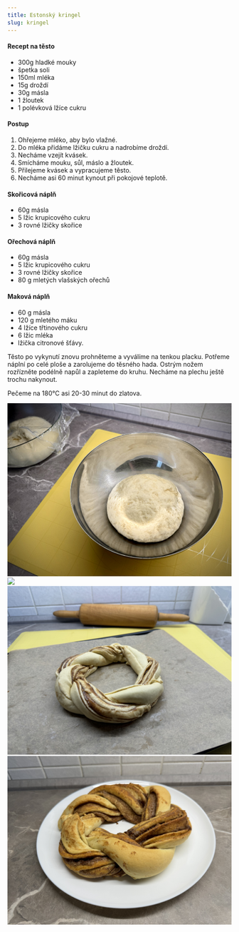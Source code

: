 ```yaml
---
title: Estonský kringel
slug: kringel
---
```


#### Recept na těsto

- 300g hladké mouky
- špetka soli
- 150ml mléka
- 15g droždí
- 30g másla
- 1 žloutek
- 1 polévková lžíce cukru

#### Postup

1. Ohřejeme mléko, aby bylo vlažné.
2. Do mléka přidáme lžičku cukru a nadrobíme droždí.
3. Necháme vzejít kvásek.
4. Smícháme mouku, sůl, máslo a žloutek.
5. Přilejeme kvásek a vypracujeme těsto.
6. Necháme asi 60 minut kynout při pokojové teplotě.

#### Skořicová náplň

- 60g másla
- 5 lžic krupicového cukru
- 3 rovné lžičky skořice

#### Ořechová náplň

- 60g másla
- 5 lžic krupicového cukru
- 3 rovné lžičky skořice
- 80 g mletých vlašských ořechů

#### Maková náplň

- 60 g másla
- 120 g mletého máku
- 4 lžíce třtinového cukru
- 6 lžic mléka
- lžička citronové šťávy.

Těsto po vykynutí znovu prohněteme a vyválíme na tenkou placku. Potřeme náplní po celé ploše a zarolujeme do těsného
hada. Ostrým nožem rozřízněte podélně napůl a zapleteme do kruhu. Necháme na plechu ještě trochu nakynout.

Pečeme na 180°C asi 20-30 minut do zlatova.

![](./kringel-testo.jpg) ![](./kringel-rozvaleny.jpg)
![](./kringel-neupeceny.jpg) ![](./kringel-hotovy.jpg)
